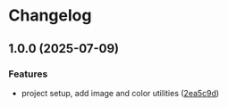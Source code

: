 # Changelog

## 1.0.0 (2025-07-09)


### Features

* project setup, add image and color utilities ([2ea5c9d](https://github.com/ichabodcole/image-wrench/commit/2ea5c9d1c9961b7b06c841907669c14eb6bf971d))
